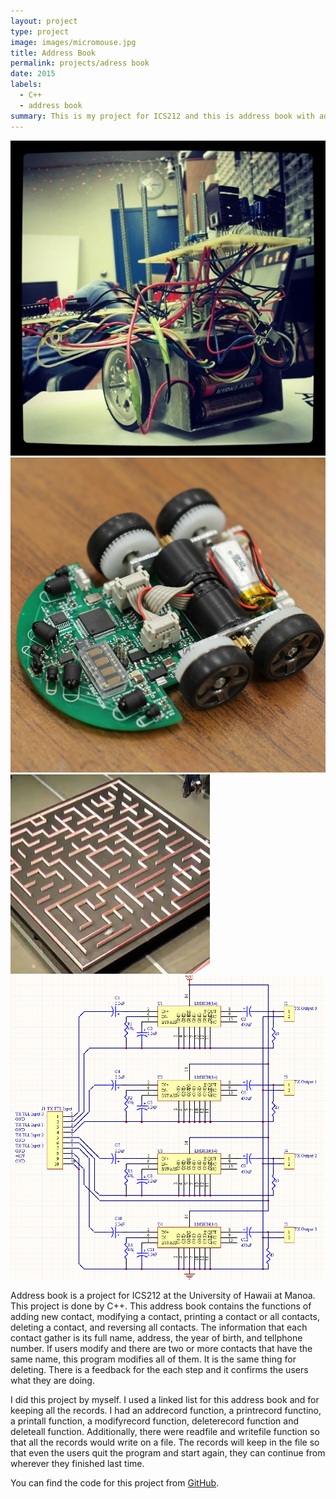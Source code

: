 ```yaml
---
layout: project
type: project
image: images/micromouse.jpg
title: Address Book
permalink: projects/adress book
date: 2015
labels:
  - C++
  - address book
summary: This is my project for ICS212 and this is address book with add, modify, print some records, delete amd reverse the order of the records.
---
```


<div class="ui small rounded images">
  <img class="ui image" src="../images/micromouse-robot.png">
  <img class="ui image" src="../images/micromouse-robot-2.jpg">
  <img class="ui image" src="../images/micromouse.jpg">
  <img class="ui image" src="../images/micromouse-circuit.png">
</div>

Address book is a project for ICS212 at the University of Hawaii at Manoa.  This project is done by C++. This address book contains the functions of adding new contact, modifying a contact, printing a contact or all contacts, deleting a contact, and reversing all contacts.  The information that each contact gather is its full name, address, the year of birth, and tellphone number.  If users modify and there are two or more contacts that have the same name, this program modifies all of them. It is the same thing for deleting.  There is a feedback for the each step and it confirms the users what they are doing.

I did this project by myself.  I used a linked list for this address book and for keeping all the records.  I had an addrecord function, a printrecord functino, a printall function, a modifyrecord function, deleterecord function and deleteall function.  Additionally, there were readfile and writefile function so that all the records would write on a file.  The records will keep in the file so that even the users quit the program and start again, they can continue from wherever they finished last time.

You can find the code for this project from [GitHub]().

